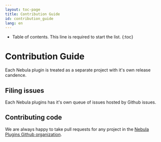```yaml
---
layout: toc-page
title: Contribution Guide
id: contribution_guide
lang: en
---
```


* Table of contents. This line is required to start the list.
{:toc}

# Contribution Guide

Each Nebula plugin is treated as a separate project with it's own release candence. 

## Filing issues

Each Nebula plugins has it's own queue of issues hosted by Github issues. 

## Contributing code

We are always happy to take pull requests for any project in the [Nebula Plugins Github organization](https://github.com/nebula-plugins).
